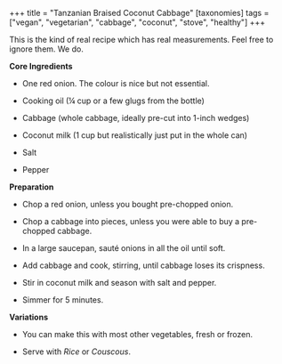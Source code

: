 +++
title = "Tanzanian Braised Coconut Cabbage"
[taxonomies]
tags = ["vegan", "vegetarian", "cabbage", "coconut", "stove", "healthy"]
+++

This is the kind of real recipe which has real measurements. Feel free to
ignore them. We do.

**Core Ingredients**
- One red onion. The colour is nice but not essential.

- Cooking oil (¼ cup or a few glugs from the bottle)

- Cabbage (whole cabbage, ideally pre-cut into 1-inch wedges)

- Coconut milk (1 cup but realistically just put in the whole can)

- Salt

- Pepper

**Preparation**
- Chop a red onion, unless you bought pre-chopped onion.

- Chop a cabbage into pieces, unless you were able to buy a pre-chopped
cabbage.

- In a large saucepan, sauté onions in all the oil until soft.

- Add cabbage and cook, stirring, until cabbage loses its crispness.

- Stir in coconut milk and season with salt and pepper.

- Simmer for 5 minutes.

**Variations**
- You can make this with most other vegetables, fresh or frozen.

- Serve with _Rice_ or _Couscous_.